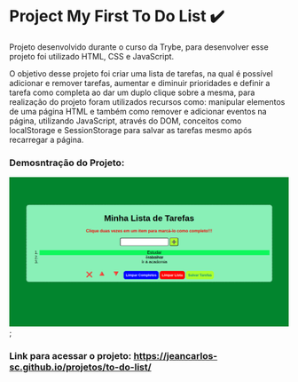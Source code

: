 # Project My First To Do List :heavy_check_mark:
Projeto desenvolvido durante o curso da Trybe, para desenvolver esse projeto foi utilizado HTML, CSS e JavaScript.

O objetivo desse projeto foi criar uma lista de tarefas, na qual é possível adicionar e remover tarefas, aumentar e diminuir prioridades e definir a tarefa como completa ao dar um duplo clique sobre a mesma, para realização do projeto foram utilizados recursos como: manipular elementos de uma página HTML e também como remover e adicionar eventos na página, utilizando JavaScript, através do DOM, conceitos como localStorage e SessionStorage para salvar as tarefas mesmo após recarregar a página.

### Demosntração do Projeto:
<img src='img/demo.png' alt='demo do projeto'></img>;

### Link para acessar o projeto: https://jeancarlos-sc.github.io/projetos/to-do-list/

